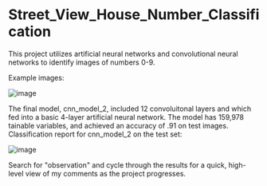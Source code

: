 # Street_View_House_Number_Classification
This project utilizes artificial neural networks and convolutional neural networks to identify images of numbers 0-9.

Example images:

![image](https://github.com/MillerAJ/Street_View_House_Number_Classification/assets/9644656/1f1bce48-258c-418b-b51a-fed9b145278d)


The final model, cnn_model_2, included 12 convoluitonal layers and which fed into a basic 4-layer artificial neural network. The model has 159,978 tainable variables, and achieved an accuracy of .91 on test images.
Classification report for cnn_model_2 on the test set:

![image](https://github.com/MillerAJ/Street_View_House_Number_Classification/assets/9644656/d8af779d-94aa-4ad6-b597-d2c71a4dcf64)



Search for "observation" and cycle through the results for a quick, high-level view of my comments as the project progresses.
